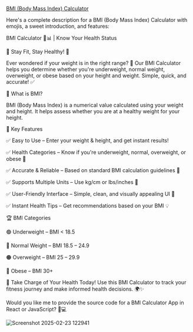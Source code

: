 [BMI (Body Mass Index) Calculator](https://pruthviraj85.github.io/JavaScript-Project---BMI-Body-Mass-Index-Calculator/)

Here's a complete description for a BMI (Body Mass Index) Calculator with emojis, a sweet introduction, and features:

BMI Calculator 💪📊 | Know Your Health Status

🌟 Stay Fit, Stay Healthy! 🌟

Ever wondered if your weight is in the right range? 🤔 Our BMI Calculator helps you determine whether you're underweight, normal weight, overweight, or obese based on your height and weight. Simple, quick, and accurate! ✅

🎯 What is BMI?

BMI (Body Mass Index) is a numerical value calculated using your weight and height. It helps assess whether you are at a healthy weight for your height.

🚀 Key Features

✅ Easy to Use – Enter your weight & height, and get instant results!

✅ Health Categories – Know if you're underweight, normal, overweight, or obese 🎯

✅ Accurate & Reliable – Based on standard BMI calculation guidelines 📏

✅ Supports Multiple Units – Use kg/cm or lbs/inches 🔄

✅ User-Friendly Interface – Simple, clean, and visually appealing UI 🎨

✅ Instant Health Tips – Get recommendations based on your BMI 💡

🏆 BMI Categories

🟢 Underweight – BMI < 18.5

🔵 Normal Weight – BMI 18.5 – 24.9

🟠 Overweight – BMI 25 – 29.9

🔴 Obese – BMI 30+

💙 Take Charge of Your Health Today! Use this BMI Calculator to track your fitness journey and make informed health decisions. 🌍✨

Would you like me to provide the source code for a BMI Calculator App in React or JavaScript? 🚀💻








![Screenshot 2025-02-23 122941](https://github.com/user-attachments/assets/439f2d4a-e46b-4b09-a9a0-3ddfc6fa25aa)
